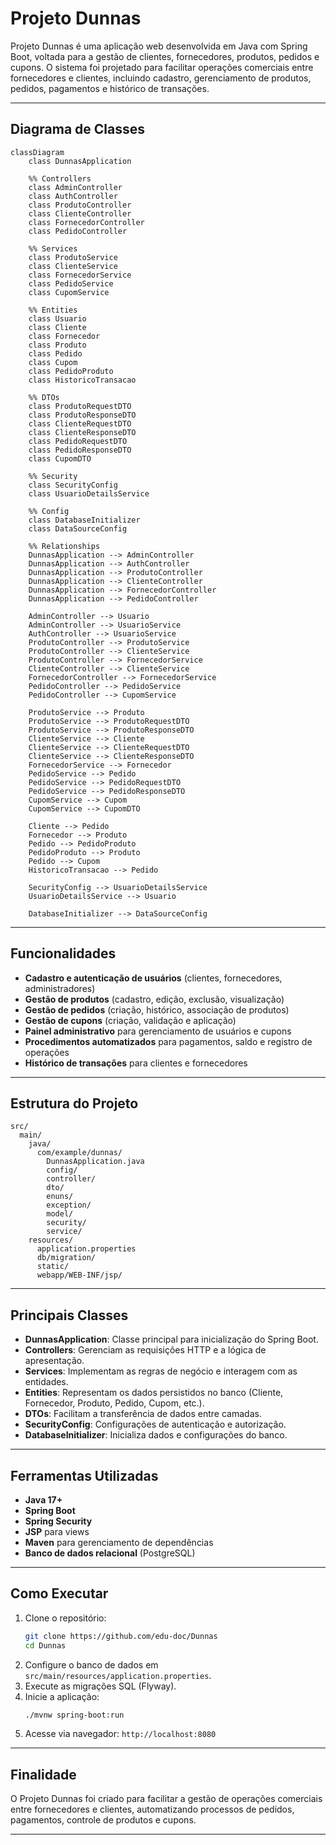 # Projeto Dunnas

Projeto Dunnas é uma aplicação web desenvolvida em Java com Spring Boot, voltada para a gestão de clientes, fornecedores, produtos, pedidos e cupons. O sistema foi projetado para facilitar operações comerciais entre fornecedores e clientes, incluindo cadastro, gerenciamento de produtos, pedidos, pagamentos e histórico de transações.

---

## Diagrama de Classes

```mermaid
classDiagram
    class DunnasApplication

    %% Controllers
    class AdminController
    class AuthController
    class ProdutoController
    class ClienteController
    class FornecedorController
    class PedidoController

    %% Services
    class ProdutoService
    class ClienteService
    class FornecedorService
    class PedidoService
    class CupomService

    %% Entities
    class Usuario
    class Cliente
    class Fornecedor
    class Produto
    class Pedido
    class Cupom
    class PedidoProduto
    class HistoricoTransacao

    %% DTOs
    class ProdutoRequestDTO
    class ProdutoResponseDTO
    class ClienteRequestDTO
    class ClienteResponseDTO
    class PedidoRequestDTO
    class PedidoResponseDTO
    class CupomDTO

    %% Security
    class SecurityConfig
    class UsuarioDetailsService

    %% Config
    class DatabaseInitializer
    class DataSourceConfig

    %% Relationships
    DunnasApplication --> AdminController
    DunnasApplication --> AuthController
    DunnasApplication --> ProdutoController
    DunnasApplication --> ClienteController
    DunnasApplication --> FornecedorController
    DunnasApplication --> PedidoController

    AdminController --> Usuario
    AdminController --> UsuarioService
    AuthController --> UsuarioService
    ProdutoController --> ProdutoService
    ProdutoController --> ClienteService
    ProdutoController --> FornecedorService
    ClienteController --> ClienteService
    FornecedorController --> FornecedorService
    PedidoController --> PedidoService
    PedidoController --> CupomService

    ProdutoService --> Produto
    ProdutoService --> ProdutoRequestDTO
    ProdutoService --> ProdutoResponseDTO
    ClienteService --> Cliente
    ClienteService --> ClienteRequestDTO
    ClienteService --> ClienteResponseDTO
    FornecedorService --> Fornecedor
    PedidoService --> Pedido
    PedidoService --> PedidoRequestDTO
    PedidoService --> PedidoResponseDTO
    CupomService --> Cupom
    CupomService --> CupomDTO

    Cliente --> Pedido
    Fornecedor --> Produto
    Pedido --> PedidoProduto
    PedidoProduto --> Produto
    Pedido --> Cupom
    HistoricoTransacao --> Pedido

    SecurityConfig --> UsuarioDetailsService
    UsuarioDetailsService --> Usuario

    DatabaseInitializer --> DataSourceConfig
```

---

## Funcionalidades

- **Cadastro e autenticação de usuários** (clientes, fornecedores, administradores)
- **Gestão de produtos** (cadastro, edição, exclusão, visualização)
- **Gestão de pedidos** (criação, histórico, associação de produtos)
- **Gestão de cupons** (criação, validação e aplicação)
- **Painel administrativo** para gerenciamento de usuários e cupons
- **Procedimentos automatizados** para pagamentos, saldo e registro de operações
- **Histórico de transações** para clientes e fornecedores

---

## Estrutura do Projeto

```
src/
  main/
    java/
      com/example/dunnas/
        DunnasApplication.java
        config/
        controller/
        dto/
        enuns/
        exception/
        model/
        security/
        service/
    resources/
      application.properties
      db/migration/
      static/
      webapp/WEB-INF/jsp/
```

---

## Principais Classes

- **DunnasApplication**: Classe principal para inicialização do Spring Boot.
- **Controllers**: Gerenciam as requisições HTTP e a lógica de apresentação.
- **Services**: Implementam as regras de negócio e interagem com as entidades.
- **Entities**: Representam os dados persistidos no banco (Cliente, Fornecedor, Produto, Pedido, Cupom, etc.).
- **DTOs**: Facilitam a transferência de dados entre camadas.
- **SecurityConfig**: Configurações de autenticação e autorização.
- **DatabaseInitializer**: Inicializa dados e configurações do banco.

---

## Ferramentas Utilizadas

- **Java 17+**
- **Spring Boot**
- **Spring Security**
- **JSP** para views
- **Maven** para gerenciamento de dependências
- **Banco de dados relacional** (PostgreSQL)

---

## Como Executar

1. Clone o repositório:
   ```bash
   git clone https://github.com/edu-doc/Dunnas
   cd Dunnas
   ```
2. Configure o banco de dados em `src/main/resources/application.properties`.
3. Execute as migrações SQL (Flyway).
4. Inicie a aplicação:
   ```bash
   ./mvnw spring-boot:run
   ```
5. Acesse via navegador: `http://localhost:8080`

---

## Finalidade

O Projeto Dunnas foi criado para facilitar a gestão de operações comerciais entre fornecedores e clientes, automatizando processos de pedidos, pagamentos, controle de produtos e cupons.

---
